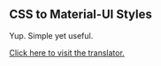 ## CSS to Material-UI Styles
Yup. Simple yet useful.

[Click here to visit the translator.](https://hong0311.github.io/css-to-material-ui-translator)
